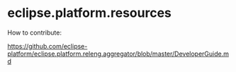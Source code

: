# eclipse.platform.resources
How to contribute:

https://github.com/eclipse-platform/eclipse.platform.releng.aggregator/blob/master/DeveloperGuide.md
